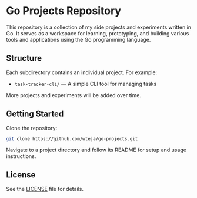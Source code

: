 # Go Projects Repository

This repository is a collection of my side projects and experiments written in Go. It serves as a workspace for learning, prototyping, and building various tools and applications using the Go programming language.

## Structure

Each subdirectory contains an individual project. For example:

- `task-tracker-cli/` — A simple CLI tool for managing tasks

More projects and experiments will be added over time.

## Getting Started

Clone the repository:
```sh
git clone https://github.com/wteja/go-projects.git
```

Navigate to a project directory and follow its README for setup and usage instructions.

## License

See the [LICENSE](LICENSE) file for details.
